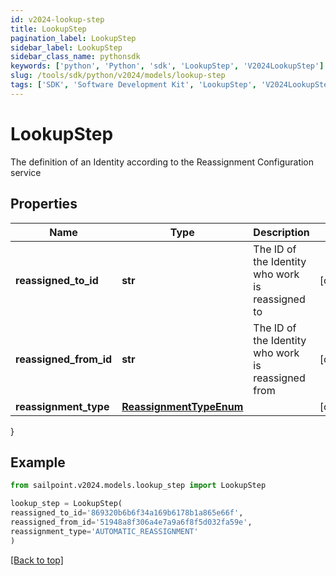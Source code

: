 ```yaml
---
id: v2024-lookup-step
title: LookupStep
pagination_label: LookupStep
sidebar_label: LookupStep
sidebar_class_name: pythonsdk
keywords: ['python', 'Python', 'sdk', 'LookupStep', 'V2024LookupStep'] 
slug: /tools/sdk/python/v2024/models/lookup-step
tags: ['SDK', 'Software Development Kit', 'LookupStep', 'V2024LookupStep']
---
```


# LookupStep

The definition of an Identity according to the Reassignment Configuration service

## Properties

Name | Type | Description | Notes
------------ | ------------- | ------------- | -------------
**reassigned_to_id** | **str** | The ID of the Identity who work is reassigned to | [optional] 
**reassigned_from_id** | **str** | The ID of the Identity who work is reassigned from | [optional] 
**reassignment_type** | [**ReassignmentTypeEnum**](reassignment-type-enum) |  | [optional] 
}

## Example

```python
from sailpoint.v2024.models.lookup_step import LookupStep

lookup_step = LookupStep(
reassigned_to_id='869320b6b6f34a169b6178b1a865e66f',
reassigned_from_id='51948a8f306a4e7a9a6f8f5d032fa59e',
reassignment_type='AUTOMATIC_REASSIGNMENT'
)

```
[[Back to top]](#) 

